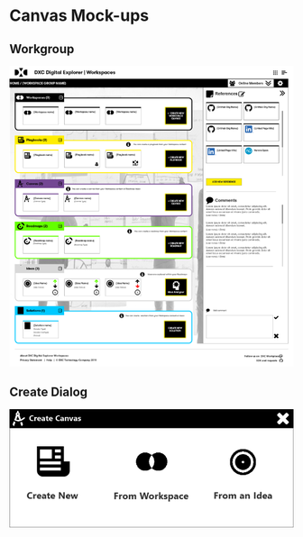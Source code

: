 # Canvas Mock-ups

## Workgroup

![image](images/WorkgroupPage.png)<br>

## Create Dialog

![image](images/CreateCanvas.png)<br>